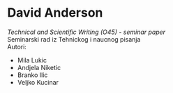# David Anderson
_Technical and Scientific Writing (O45) - seminar paper_ <br>
Seminarski rad iz Tehnickog i naucnog pisanja <br>
Autori: <br>
- Mila Lukic <br>
- Andjela Niketic <br>
- Branko Ilic <br>
- Veljko Kucinar <br>

